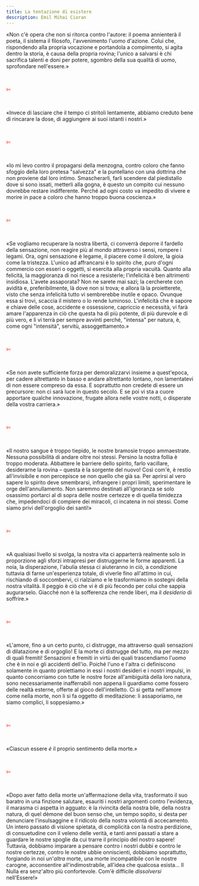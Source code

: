 ```yaml
---
title: La tentazione di esistere
description: Emil Mihai Cioran
---
```

«Non c'è opera che non si ritorca contro l'autore: il poema annienterà il poeta, il sistema il filosofo, l'avvenimento l'uomo d'azione. Colui che, rispondendo alla propria vocazione e portandola a compimento, si agita dentro la storia, è causa della propria rovina; l'unico a salvarsi è chi sacrifica talenti e doni per potere, sgombro della sua qualità di uomo, sprofondare nell'essere.»

&nbsp;

<span style="color:red">✄</span>

&nbsp;

«Invece di lasciare che il tempo ci stritoli lentamente, abbiamo creduto bene di rincarare la dose, di aggiungere ai suoi istanti i nostri.»

&nbsp;

<span style="color:red">✄</span>

&nbsp;

«Io mi levo contro il propagarsi della menzogna, contro coloro che fanno sfoggio della loro pretesa "salvezza" e la puntellano con una dottrina che non proviene dal loro intimo. Smascherarli, farli scendere dal piedistallo dove si sono issati, metterli alla gogna, è questo un compito cui nessuno dovrebbe restare indifferente. Perché ad ogni costo va impedito di vivere e morire in pace a coloro che hanno troppo buona coscienza.»

&nbsp;

<span style="color:red">✄</span>

&nbsp;

«Se vogliamo recuperare la nostra libertà, ci converrà deporre il fardello della sensazione, non reagire più al mondo attraverso i sensi, rompere i legami. Ora, ogni sensazione è legame, il piacere come il dolore, la gioia come la tristezza. L'unico ad affrancarsi è lo spirito che, puro d'ogni commercio con esseri o oggetti, si esercita alla propria vacuità.
Quanto alla felicità, la maggioranza di noi riesce a resisterle; l'infelicità è ben altrimenti insidiosa. L'avete assaporata? Non ne sarete mai sazi; la cercherete con avidità e, preferibilmente, là dove non si trova; e allora là la proietterete, visto che senza infelicità tutto vi sembrerebbe inutile e opaco. Ovunque essa si trovi, scaccia il mistero o lo rende luminoso. L'infelicità che è sapore e chiave delle cose, accidente e ossessione, capriccio e necessità, vi farà amare l'apparenza in ciò che questa ha di più potente, di più durevole e di più vero, e lì vi terrà per sempre avvinti perché, "intensa" per natura, è, come ogni "intensità", servitù, assoggettamento.»

&nbsp;

<span style="color:red">✄</span>

&nbsp;

«Se non avete sufficiente forza per demoralizzarvi insieme a quest'epoca, per cadere altrettanto in basso e andare altrettanto lontano, non lamentatevi di non essere compreso da essa. E soprattutto non credete di essere un precursore: non ci sarà luce in questo secolo. E se poi vi sta a cuore apportare qualche innovazione, frugate allora nelle vostre notti, o disperate della vostra carriera.»

&nbsp;

<span style="color:red">✄</span>

&nbsp;

«Il nostro sangue è troppo tiepido, le nostre bramosie troppo ammaestrate. Nessuna possibilità di andare oltre noi stessi. Persino la nostra follia è troppo moderata. Abbattere le barriere dello spirito, farlo vacillare, desiderarne la rovina – questa è la sorgente del nuovo! Così com'è, è restio all'invisibile e non percepisce se non quello che già sa. Per aprirsi al vero sapere lo spirito deve smembrarsi, infrangere i propri limiti, sperimentare le orge dell'annullamento. Non saremmo destinati all'ignoranza se solo osassimo portarci al di sopra delle nostre certezze e di quella timidezza che, impedendoci di compiere dei miracoli, ci incatena in noi stessi. Come siamo privi dell'orgoglio dei santi!»

&nbsp;

<span style="color:red">✄</span>

&nbsp;

«A qualsiasi livello si svolga, la nostra vita ci apparterrà realmente solo in proporzione agli sforzi intrapresi per distruggerne le forme apparenti. La noia, la disperazione, l'abulia stessa ci aiuteranno in ciò, a condizione tuttavia di farne un'esperienza totale, di viverle fino all'attimo in cui, rischiando di soccombervi, ci rialziamo e le trasformiamo in sostegni della nostra vitalità. Il peggio è ciò che vi è di più fecondo per colui che sappia augurarselo. Giacché non è la sofferenza che rende liberi, ma il *desiderio* di soffrire.»

&nbsp;

<span style="color:red">✄</span>

&nbsp;

«L'amore, fino a un certo punto, ci distrugge, ma attraverso quali sensazioni di dilatazione e di orgoglio! E la morte ci distrugge del tutto, ma per mezzo di quali fremiti! Sensazioni e fremiti in virtù dei quali trascendiamo l'*uomo* che è in noi e gli accidenti dell'io.
Poiché l'uno e l'altra ci definiscono solamente in quanto proiettiamo in essi i nostri desideri e i nostri impulsi, in quanto concorriamo con tutte le nostre forze all'ambiguità della loro natura, sono necessariamente inafferrabili non appena li guardiamo come fossero delle realtà esterne, offerte al gioco dell'intelletto. Ci si getta nell'amore come nella morte, non li si fa oggetto di meditazione: li assaporiamo, ne siamo complici, li soppesiamo.»

&nbsp;

<span style="color:red">✄</span>

&nbsp;

«Ciascun essere *è* il proprio sentimento della morte.»

&nbsp;

<span style="color:red">✄</span>

&nbsp;

«Dopo aver fatto della morte un'affermazione della vita, trasformato il suo baratro in una finzione salutare, esauriti i nostri argomenti contro l'evidenza, il marasma ci aspetta in agguato: è la rivincita della nostra bile, della nostra natura, di quel dèmone del buon senso che, un tempo sopito, si desta per denunciare l'insulsaggine e il ridicolo della nostra volontà di accecamento. Un intero passato di visione spietata, di complicità con la nostra perdizione, di consuetudine con il veleno delle verità, e tanti anni passati a stare a guardare le nostre spoglie da cui trarre il principio del nostro sapere! Tuttavia, dobbiamo imparare a pensare contro i nostri dubbi e contro le nostre certezze, contro le nostre ubbie onniscienti, dobbiamo soprattutto, forgiando in noi un'*altra* morte, una morte incompatibile con le nostre carogne, acconsentire all'indimostrabile, all'idea che qualcosa esista...
Il Nulla era senz'altro più confortevole. Com'è difficile *dissolversi* nell'Essere!»
